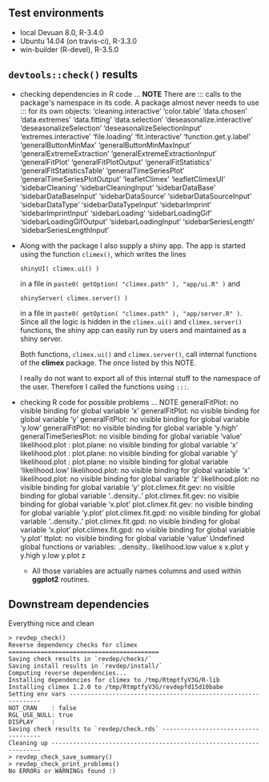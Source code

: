 ## Test environments
* local Devuan 8.0, R-3.4.0
* Ubuntu 14.04 (on travis-ci), R-3.3.0
* win-builder (R-devel), R-3.5.0


## `devtools::check()` results

* checking dependencies in R code ... **NOTE**
There are ::: calls to the package's namespace in its code. A package
  almost never needs to use ::: for its own objects:
  ‘cleaning.interactive’ ‘color.table’ ‘data.chosen’ ‘data.extremes’
  ‘data.fitting’ ‘data.selection’ ‘deseasonalize.interactive’
  ‘deseasonalizeSelection’ ‘deseasonalizeSelectionInput’
  ‘extremes.interactive’ ‘file.loading’ ‘fit.interactive’
  ‘function.get.y.label’ ‘generalButtonMinMax’
  ‘generalButtonMinMaxInput’ ‘generalExtremeExtraction’
  ‘generalExtremeExtractionInput’ ‘generalFitPlot’
  ‘generalFitPlotOutput’ ‘generalFitStatistics’
  ‘generalFitStatisticsTable’ ‘generalTimeSeriesPlot’
  ‘generalTimeSeriesPlotOutput’ ‘leafletClimex’ ‘leafletClimexUI’
  ‘sidebarCleaning’ ‘sidebarCleaningInput’ ‘sidebarDataBase’
  ‘sidebarDataBaseInput’ ‘sidebarDataSource’ ‘sidebarDataSourceInput’
  ‘sidebarDataType’ ‘sidebarDataTypeInput’ ‘sidebarImprint’
  ‘sidebarImprintInput’ ‘sidebarLoading’ ‘sidebarLoadingGif’
  ‘sidebarLoadingGifOutput’ ‘sidebarLoadingInput’ ‘sidebarSeriesLength’
  ‘sidebarSeriesLengthInput’

 - Along with the package I also supply a shiny app. The app is
   started using the function `climex()`, which writes the lines
   
	   shinyUI( climex.ui() )
	   
   in a file in `paste0( getOption( "climex.path" ), "app/ui.R" )` and
   
	   shinyServer( climex.server() )
	   
   in a file in `paste0( getOption( "climex.path" ), "app/server.R"
   )`. Since all the logic is hidden in the `climex.ui()` and
   `climex.server()` functions, the shiny app can easily run by users
   and maintained as a shiny server.
   
   Both functions, `climex.ui()` and `climex.server()`, call internal
   functions of the **climex** package. The once listed by this NOTE.
   
   I really do not want to export all of this internal stuff to the
   namespace of the user. Therefore I called the functions using `:::`.
   

* checking R code for possible problems ... NOTE
generalFitPlot: no visible binding for global variable ‘x’
generalFitPlot: no visible binding for global variable ‘y’
generalFitPlot: no visible binding for global variable ‘y.low’
generalFitPlot: no visible binding for global variable ‘y.high’
generalTimeSeriesPlot: no visible binding for global variable ‘value’
likelihood.plot : plot.plane: no visible binding for global variable
  ‘x’
likelihood.plot : plot.plane: no visible binding for global variable
  ‘y’
likelihood.plot : plot.plane: no visible binding for global variable
  ‘likelihood.low’
likelihood.plot: no visible binding for global variable ‘x’
likelihood.plot: no visible binding for global variable ‘z’
likelihood.plot: no visible binding for global variable ‘y’
plot.climex.fit.gev: no visible binding for global variable
  ‘..density..’
plot.climex.fit.gev: no visible binding for global variable ‘x.plot’
plot.climex.fit.gev: no visible binding for global variable ‘y.plot’
plot.climex.fit.gpd: no visible binding for global variable
  ‘..density..’
plot.climex.fit.gpd: no visible binding for global variable ‘x.plot’
plot.climex.fit.gpd: no visible binding for global variable ‘y.plot’
ttplot: no visible binding for global variable ‘value’
Undefined global functions or variables:
  ..density.. likelihood.low value x x.plot y y.high y.low y.plot z
  
  - All those variables are actually names columns and used within
    **ggplot2** routines.
	   
## Downstream dependencies

Everything nice and clean

	> revdep_check()
	Reverse dependency checks for climex ==========================================
	Saving check results in `revdep/checks/`
	Saving install results in `revdep/install/`
	Computing reverse dependencies... 
	Installing dependencies for climex to /tmp/RtmptfyV3G/R-lib
	Installing climex 1.2.0 to /tmp/RtmptfyV3G/revdepfd15d10babe
	Setting env vars --------------------------------------------------------------
	NOT_CRAN    : false
	RGL_USE_NULL: true
	DISPLAY     : 
	Saving check results to `revdep/check.rds` ------------------------------------
	Cleaning up -------------------------------------------------------------------
	> revdep_check_save_summary()
	> revdep_check_print_problems()
	No ERRORs or WARNINGs found :)

